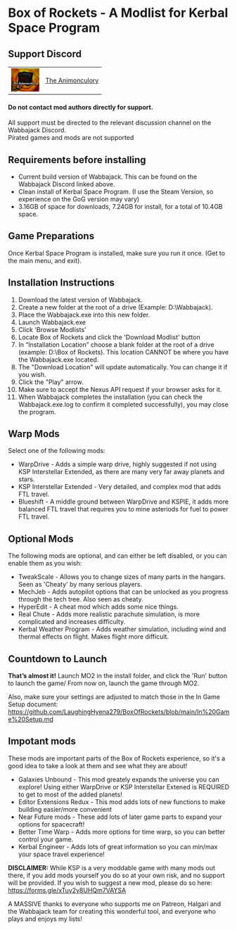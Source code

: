 # Box of Rockets - A Modlist for Kerbal Space Program

## Support Discord

<table stlyle="border: none;">
<tr>
<td><img src="https://raw.githubusercontent.com/LaughingHyena279/BoxOfRockets/main/GitHub.png?raw=true" width="64px" /></td>
<td><a href="https://discord.gg/DffHKcszfg">The Animonculory</a></td>
</tr>
</table>

#### Do not contact mod authors directly for support.

All support must be directed to the relevant discussion channel on the Wabbajack Discord.  
Pirated games and mods are not supported

## Requirements before installing

- Current build version of Wabbajack. This can be found on the Wabbajack Discord linked above.
- Clean install of Kerbal Space Program. (I use the Steam Version, so experience on the GoG version may vary)
- 3.16GB of space for downloads, 7.24GB for install, for a total of 10.4GB space.

## Game Preparations

Once Kerbal Space Program is installed, make sure you run it once. (Get to the main menu, and exit).

## Installation Instructions

1. Download the latest version of Wabbajack.
2. Create a new folder at the root of a drive (Example: D:\Wabbajack).
3. Place the Wabbajack.exe into this new folder.
4. Launch Wabbajack.exe
5. Click 'Browse Modlists'
6. Locate Box of Rockets and click the 'Download Modlist' button
7. In “Installation Location” choose a blank folder at the root of a drive (example: D:\Box of Rockets). This location CANNOT be where you have the Wabbajack.exe located.
8. The "Download Location" will update automatically. You can change it if you wish.
9. Click the "Play" arrow.
10. Make sure to accept the Nexus API request if your browser asks for it.
11. When Wabbajack completes the installation (you can check the Wabbajack.exe.log to confirm it completed successfully), you may close the program.

## Warp Mods
Select one of the following mods:
- WarpDrive - Adds a simple warp drive, highly suggested if not using KSP Interstellar Extended, as there are many very far away planets and stars.
- KSP Interstellar Extended - Very detailed, and complex mod that adds FTL travel.
- Blueshift - A middle ground between WarpDrive and KSPIE, it adds more balanced FTL travel that requires you to mine asteriods for fuel to power FTL travel.

## Optional Mods
The following mods are optional, and can either be left disabled, or you can enable them as you wish:
- TweakScale - Allows you to change sizes of many parts in the hangars. Seen as 'Cheaty' by many serious players.
- MechJeb - Adds autopilot options that can be unlocked as you progress through the tech tree. Also seen as cheaty.
- HyperEdit - A cheat mod which adds some nice things.
- Real Chute - Adds more realistic parachute simulation, is more complicated and increases difficulty.
- Kerbal Weather Program - Adds weather simulation, including wind and thermal effects on flight. Makes flight more difficult.

## Countdown to Launch

**That’s almost it!** Launch MO2 in the install folder, and click the 'Run' button to launch the game/
From now on, launch the game through MO2. <br>

Also, make sure your settings are adjusted to match those in the In Game Setup document: https://github.com/LaughingHyena279/BoxOfRockets/blob/main/In%20Game%20Setup.md

## Impotant mods
These mods are important parts of the Box of Rockets experience, so it's a good idea to take a look at them and see what they are about!
- Galaxies Unbound - This mod greately expands the universe you can explore! Using either WarpDrive or KSP Interstellar Extened is REQUIRED to get to most of the added planets!
- Editor Extensions Redux - This mod adds lots of new functions to make building easier/more convenient
- Near Future mods - These add lots of later game parts to expand your options for spacecraft!
- Better Time Warp - Adds more options for time warp, so you can better control your game.
- Kerbal Engineer - Adds lots of great information so you can min/max your space travel experience!

**DISCLAIMER:**
While KSP is a very moddable game with many mods out there, if you add mods yourself you do so at your own risk, and no support will be provided. If you wish to suggest a new mod, please do so here: https://forms.gle/xTuy2y8UHQm7VAYSA

A MASSIVE thanks to everyone who supports me on Patreon, Halgari and the Wabbajack team for creating this wonderful tool, and everyone who plays and enjoys my lists!
